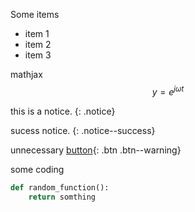 Some items

- item 1
- item 2
- item 3

mathjax
$$y=e^{j\omega t}$$

this is a notice. 
{: .notice}

sucess notice.
{: .notice--success}

unnecessary [button](#){: .btn .btn--warning}

some coding
```python
def random_function():
    return somthing
```
